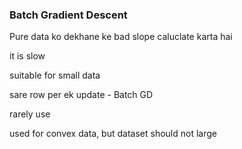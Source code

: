 ### Batch Gradient Descent

Pure data ko dekhane ke bad slope caluclate karta hai

it is slow 

suitable for small data

sare row per ek update - Batch GD

rarely use

used for convex data, but dataset should not large



